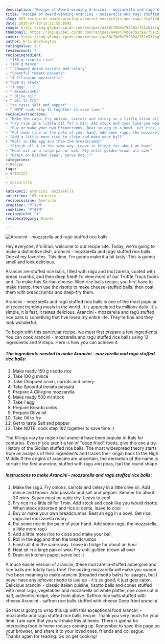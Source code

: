 ```yaml
---
description: "Recipe of Award-winning Arancini - mozzarella and ragù stuffed rice balls"
title: "Recipe of Award-winning Arancini - mozzarella and ragù stuffed rice balls"
slug: 453-recipe-of-award-winning-arancini-mozzarella-and-ragu-stuffed-rice-balls
date: 2020-07-13T15:11:55.854Z
image: https://img-global.cpcdn.com/recipes/aa80c70d6e79239a/751x532cq70/arancini-mozzarella-and-ragu-stuffed-rice-balls-recipe-main-photo.jpg
thumbnail: https://img-global.cpcdn.com/recipes/aa80c70d6e79239a/751x532cq70/arancini-mozzarella-and-ragu-stuffed-rice-balls-recipe-main-photo.jpg
cover: https://img-global.cpcdn.com/recipes/aa80c70d6e79239a/751x532cq70/arancini-mozzarella-and-ragu-stuffed-rice-balls-recipe-main-photo.jpg
author: Eric Washington
ratingvalue: 3.7
reviewcount: 7
recipeingredient:
- "150 g risotto rice"
- "100 g mince"
- " Chopped onion carrots and celery"
- "Spoonful tomato passata"
- "4 Ciliegine mozzarella"
- "500 ml stock"
- "1 egg"
- " Breadcrumbs"
- " Olive oil"
- " Oil to fry"
- "to taste Salt and pepper"
- " NOTE cook step 12 together to save time "
recipeinstructions:
- "Make the ragù. Fry onions, carrots and celery in a little olive oil. Add mince and brown. Add passata and salt and pepper. Simmer for about 30 mins. Sauce must be quite dry. Leave to cool"
- "Fry rice in a little oil for 1 min. Add stock and cook like you would risotto. When stock absorbed and rice al dente, leave to cool"
- "Buy or make your own breadcrumbs. Beat an egg in a bowl. Get rice, ragù and mozzarella ready."
- "Put some rice in the palm of your hand. Add some ragù, the mozzarella, a little more ragù"
- "Add a little more rice to close and make your ball"
- "Roll in the egg and then the breadcrumbs"
- "Finish all 4 in the same way. Leave in fridge for about an hour"
- "Heat oil in a large pan or wok. Fry until golden brown all over"
- "Drain on kitchen paper, serve hot :)"
categories:
- Recipe
tags:
- arancini
- 
- mozzarella

katakunci: arancini  mozzarella 
nutrition: 163 calories
recipecuisine: American
preptime: "PT32M"
cooktime: "PT47M"
recipeyield: "1"
recipecategory: Dinner

---
```



![Arancini - mozzarella and ragù stuffed rice balls](https://img-global.cpcdn.com/recipes/aa80c70d6e79239a/751x532cq70/arancini-mozzarella-and-ragu-stuffed-rice-balls-recipe-main-photo.jpg)

Hey everyone, it's Brad, welcome to our recipe site. Today, we're going to make a distinctive dish, arancini - mozzarella and ragù stuffed rice balls. One of my favorites. This time, I'm gonna make it a bit tasty. This is gonna smell and look delicious.

Arancini are stuffed rice balls, filled with ragù and mozzarella, coated with bread crumbs, and then deep fried! To view more of our Truffle Truck foods and. To make this Sicilian cheese-filled rice balls recipe, you first have to make risotto, then use the risotto to make cheese-stuffed balls, then coat them with breadcrumbs and deep-fry them.

Arancini - mozzarella and ragù stuffed rice balls is one of the most popular of recent trending meals in the world. It is appreciated by millions daily. It's simple, it is fast, it tastes delicious. Arancini - mozzarella and ragù stuffed rice balls is something that I've loved my entire life. They're fine and they look wonderful.


To begin with this particular recipe, we must first prepare a few ingredients. You can cook arancini - mozzarella and ragù stuffed rice balls using 12 ingredients and 9 steps. Here is how you can achieve it.

<!--inarticleads1-->

##### The ingredients needed to make Arancini - mozzarella and ragù stuffed rice balls:

1. Make ready 150 g risotto rice
1. Take 100 g mince
1. Take  Chopped onion, carrots and celery
1. Take Spoonful tomato passata
1. Prepare 4 Ciliegine mozzarella
1. Make ready 500 ml stock
1. Take 1 egg
1. Prepare  Breadcrumbs
1. Prepare  Olive oil
1. Take  Oil to fry
1. Get to taste Salt and pepper
1. Take  NOTE: cook step 1&amp;2 together to save time :)


The fillings vary by region but arancini have been popular in Italy for centuries. Even if you aren&#39;t a fan of &#34;deep fried&#34; foods, give this one a try. History of the Sicilian stuffed rice balls. The most widespread theory starts from an analysis of their ingredients and traces their origin back to the High Middle If the origins of arancine are uncertain, the derivation of the name is certain: the first arancine, stuffed with ragu and peas, had the round shape. 

<!--inarticleads2-->

##### Instructions to make Arancini - mozzarella and ragù stuffed rice balls:

1. Make the ragù. Fry onions, carrots and celery in a little olive oil. Add mince and brown. Add passata and salt and pepper. Simmer for about 30 mins. Sauce must be quite dry. Leave to cool
1. Fry rice in a little oil for 1 min. Add stock and cook like you would risotto. When stock absorbed and rice al dente, leave to cool
1. Buy or make your own breadcrumbs. Beat an egg in a bowl. Get rice, ragù and mozzarella ready.
1. Put some rice in the palm of your hand. Add some ragù, the mozzarella, a little more ragù
1. Add a little more rice to close and make your ball
1. Roll in the egg and then the breadcrumbs
1. Finish all 4 in the same way. Leave in fridge for about an hour
1. Heat oil in a large pan or wok. Fry until golden brown all over
1. Drain on kitchen paper, serve hot :)


A much easier version of arancini, these mozzarella-stuffed aubergine and rice balls are totally fuss-free! The oozing mozzarella will make you swoon. I&#39;ve been meaning to make arancini (breaded risotto balls) for aaages, but I never have any leftover risotto to use up - it&#39;s so good, it just gets eaten. Delicious arancini - classic italian cuisine, risotto balls and cones stuffed with meat ragu, vegetables and mozzarella on white platter, one cone cut in half, authentic recipe, view from above. Saffron rice balls stuffed with cheese Arancini - saffron rice balls stuffed with cheese Deep fried arancini. 

So that is going to wrap this up with this exceptional food arancini - mozzarella and ragù stuffed rice balls recipe. Thank you very much for your time. I am sure that you will make this at home. There is gonna be interesting food in home recipes coming up. Remember to save this page on your browser, and share it to your loved ones, friends and colleague. Thanks again for reading. Go on get cooking!
